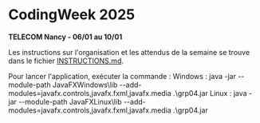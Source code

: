 # CodingWeek 2025
**TELECOM Nancy - 06/01 au 10/01**


Les instructions sur l'organisation et les attendus de la semaine se trouve dans le fichier [INSTRUCTIONS.md](./INSTRUCTIONS.md).

Pour lancer l'application, exécuter la commande :
Windows : java -jar --module-path JavaFXWindows\lib --add-modules=javafx.controls,javafx.fxml,javafx.media .\grp04.jar
Linux : java -jar --module-path JavaFXLinux\lib --add-modules=javafx.controls,javafx.fxml,javafx.media .\grp04.jar
